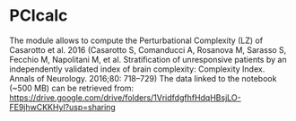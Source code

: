 # PCIcalc
The module allows to compute the Perturbational Complexity (LZ) of Casarotto et al. 2016 (Casarotto S, Comanducci A, Rosanova M, Sarasso S, Fecchio M, Napolitani M, et al. Stratification of unresponsive patients by an independently validated index of brain complexity: Complexity Index. Annals of Neurology. 2016;80: 718–729) 
The data linked to the notebook (~500 MB) can be retrieved from: https://drive.google.com/drive/folders/1VridfdgfhfHdqHBsjLO-FE9jhwCKKHyl?usp=sharing
